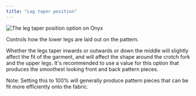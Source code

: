 ```yaml
---
title: "Leg taper position"
---
```


![The leg taper position option on Onyx](./legtaperposition.svg)

Controls how the lower legs are laid out on the pattern.

Whether the legs taper inwards or outwards or down the middle will slightly affect the fit of the garment, and will affect the shape around the crotch fork and the upper legs. It's recommended to use a value for this option that produces the smoothest looking front and back pattern pieces.

Note: Setting this to 100% will generally produce pattern pieces that can be fit more efficiently onto the fabric.
